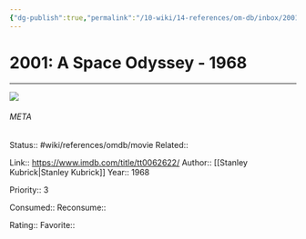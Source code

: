 ```yaml
---
{"dg-publish":true,"permalink":"/10-wiki/14-references/om-db/inbox/2001-a-space-odyssey-1968/","title":"2001: A Space Odyssey","tags":["mediaDB/tv/movie"]}
---
```



# 2001: A Space Odyssey - 1968
---
![](https://m.media-amazon.com/images/M/MV5BMmNlYzRiNDctZWNhMi00MzI4LThkZTctMTUzMmZkMmFmNThmXkEyXkFqcGdeQXVyNzkwMjQ5NzM@._V1_SX300.jpg)





###### META
Status:: #wiki/references/omdb/movie
Related:: 

Link:: https://www.imdb.com/title/tt0062622/
Author:: [[Stanley Kubrick\|Stanley Kubrick]]
Year:: 1968

Priority:: 3

Consumed:: 
Reconsume:: 

Rating:: 
Favorite:: 
